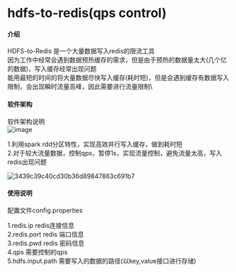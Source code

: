 # hdfs-to-redis(qps control)

#### 介绍
HDFS-to-Redis 是一个大量数据写入redis的限流工具\
因为工作中经常会遇到数据预热缓存的需求，但是由于预热的数据量太大(几个亿的数据)，写入缓存经常出现问题\
能用最短的时间的将大量数据尽快写入缓存(耗时短)，但是会遇到缓存有数据写入限制，会出现瞬时流量高峰，因此需要进行流量限制\
#### 软件架构
软件架构说明\
![image](https://user-images.githubusercontent.com/28300167/175940555-d1b7bb7d-f2f3-4285-8bb3-4b53534e4d02.png)

1.利用spark rdd分区特性，实现高效并行写入缓存，做到耗时短\
2.对于较大流量数据，控制qps，暂停1s，实现流量控制，避免流量太高，写入redis出现问题

![3439c39c40cd30b36d89847863c691b7](https://user-images.githubusercontent.com/28300167/176102735-d3797f4a-1327-48d7-9e5d-7062d13ab98a.png)


#### 使用说明
配置文件config.properties

1.redis.ip redis连接信息\
2.redis.port redis 端口信息\
3.redis.pwd redis 密码信息\
4.qps 需要控制的qps\
5.hdfs.input.path 需要写入的数据的路径(以key,value接口进行存储)
